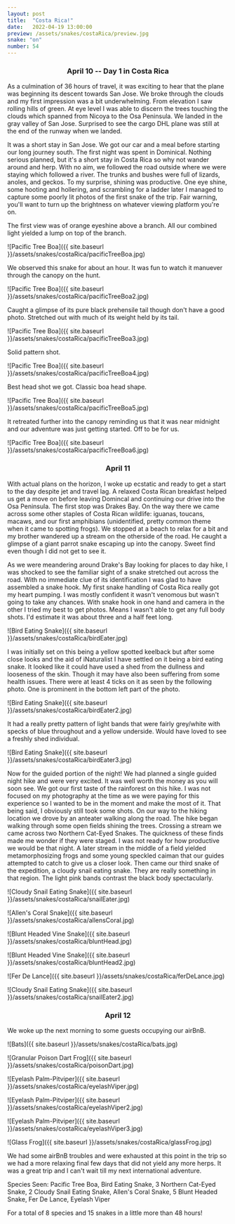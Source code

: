 ```yaml
---
layout: post
title:  "Costa Rica!"
date:   2022-04-19 13:00:00
preview: /assets/snakes/costaRica/preview.jpg
snake: "on"
number: 54
---
```

<div align="center"><h3>April 10 -- Day 1 in Costa Rica</h3></div>

As a culmination of 36 hours of travel, it was exciting to hear that the plane was beginning its descent towards San Jose. We broke through the clouds and my first impression was a bit underwhelming. From elevation I saw rolling hills of green. At eye level I was able to discern the trees touching the clouds which spanned from Nicoya to the Osa Peninsula. We landed in the gray valley of San Jose. Surprised to see the cargo DHL plane was still at the end of the runway when we landed. 

It was a short stay in San Jose. We got our car and a meal before starting our long journey south. The first night was spent in Dominical. Nothing serious planned, but it's a short stay in Costa Rica so why not wander around and herp. With no aim, we followed the road outside where we were staying which followed a river. The trunks and bushes were full of lizards, anoles, and geckos. To my surprise, shining was productive. One eye shine, some hooting and hollering, and scrambling for a ladder later I managed to capture some poorly lit photos of the first snake of the trip. Fair warning, you'll want to turn up the brightness on whatever viewing platform you're on.

The first view was of orange eyeshine above a branch. All our combined light yielded a lump on top of the branch.

![Pacific Tree Boa]({{ site.baseurl }}/assets/snakes/costaRica/pacificTreeBoa.jpg)

We observed this snake for about an hour. It was fun to watch it manuever through the canopy on the hunt.

![Pacific Tree Boa]({{ site.baseurl }}/assets/snakes/costaRica/pacificTreeBoa2.jpg)

Caught a glimpse of its pure black prehensile tail though don't have a good photo. Stretched out with much of its weight held by its tail.

![Pacific Tree Boa]({{ site.baseurl }}/assets/snakes/costaRica/pacificTreeBoa3.jpg)

Solid pattern shot.

![Pacific Tree Boa]({{ site.baseurl }}/assets/snakes/costaRica/pacificTreeBoa4.jpg)

Best head shot we got. Classic boa head shape.

![Pacific Tree Boa]({{ site.baseurl }}/assets/snakes/costaRica/pacificTreeBoa5.jpg)

It retreated further into the canopy reminding us that it was near midnight and our adventure was just getting started. Off to be for us. 

![Pacific Tree Boa]({{ site.baseurl }}/assets/snakes/costaRica/pacificTreeBoa6.jpg)


<div align="center"><h3>April 11</h3></div>

With actual plans on the horizon, I woke up ecstatic and ready to get a start to the day despite jet and travel lag. A relaxed Costa Rican breakfast helped us get a move on before leaving Domincal and continuing our drive into the Osa Peninsula. The first stop was Drakes Bay. On the way there we came across some other staples of Costa Rican wildlife: iguanas, toucans, macaws, and our first amphibians (unidentified, pretty common theme when it came to spotting frogs). We stopped at a beach to relax for a bit and my brother wandered up a stream on the otherside of the road. He caught a glimpse of a giant parrot snake escaping up into the canopy. Sweet find even though I did not get to see it. 

As we were meandering around Drake's Bay looking for places to day hike, I was shocked to see the familiar sight of a snake stretched out across the road. With no immediate clue of its identification I was glad to have assembled a snake hook. My first snake handling of Costa Rica really got my heart pumping. I was mostly confident it wasn't venomous but wasn't going to take any chances. With snake hook in one hand and camera in the other I tried my best to get photos. Means I wasn't able to get any full body shots. I'd estimate it was about three and a half feet long.

![Bird Eating Snake]({{ site.baseurl }}/assets/snakes/costaRica/birdEater.jpg)

I was initially set on this being a yellow spotted keelback but after some close looks and the aid of iNaturalist I have settled on it being a bird eating snake. It looked like it could have used a shed from the dullness and looseness of the skin. Though it may have also been suffering from some health issues. There were at least 4 ticks on it as seen by the following photo. One is prominent in the bottom left part of the photo. 

![Bird Eating Snake]({{ site.baseurl }}/assets/snakes/costaRica/birdEater2.jpg)

It had a really pretty pattern of light bands that were fairly grey/white with specks of blue throughout and a yellow underside. Would have loved to see a freshly shed individual.

![Bird Eating Snake]({{ site.baseurl }}/assets/snakes/costaRica/birdEater3.jpg)

Now for the guided portion of the night! We had planned a single guided night hike and were very excited. It was well worth the money as you will soon see. We got our first taste of the rainforest on this hike. I was not focused on my photography at the time as we were paying for this experience so I wanted to be in the moment and make the most of it. That being said, I obviously still took some shots. On our way to the hiking location we drove by an anteater walking along the road. The hike began walking through some open fields shining the trees. Crossing a stream we came across two Northern Cat-Eyed Snakes. The quickness of these finds made me wonder if they were staged. I was not ready for how productive we would be that night. A later stream in the middle of a field yielded metamorphosizing frogs and some young speckled caiman that our guides attempted to catch to give us a closer look. Then came our third snake of the expedition, a cloudy snail eating snake. They are really something in that region. The light pink bands contrast the black body spectacularly. 

![Cloudy Snail Eating Snake]({{ site.baseurl }}/assets/snakes/costaRica/snailEater.jpg)

![Allen's Coral Snake]({{ site.baseurl }}/assets/snakes/costaRica/allensCoral.jpg)

![Blunt Headed Vine Snake]({{ site.baseurl }}/assets/snakes/costaRica/bluntHead.jpg)

![Blunt Headed Vine Snake]({{ site.baseurl }}/assets/snakes/costaRica/bluntHead2.jpg)

![Fer De Lance]({{ site.baseurl }}/assets/snakes/costaRica/ferDeLance.jpg)

![Cloudy Snail Eating Snake]({{ site.baseurl }}/assets/snakes/costaRica/snailEater2.jpg)

<div align="center"><h3>April 12</h3></div>

We woke up the next morning to some guests occupying our airBnB. 

![Bats]({{ site.baseurl }}/assets/snakes/costaRica/bats.jpg)

![Granular Poison Dart Frog]({{ site.baseurl }}/assets/snakes/costaRica/poisonDart.jpg)

![Eyelash Palm-Pitviper]({{ site.baseurl }}/assets/snakes/costaRica/eyelashViper.jpg)

![Eyelash Palm-Pitviper]({{ site.baseurl }}/assets/snakes/costaRica/eyelashViper2.jpg)

![Eyelash Palm-Pitviper]({{ site.baseurl }}/assets/snakes/costaRica/eyelashViper3.jpg)

![Glass Frog]({{ site.baseurl }}/assets/snakes/costaRica/glassFrog.jpg)

We had some airBnB troubles and were exhausted at this point in the trip so we had a more relaxing final few days that did not yield any more herps. It was a great trip and I can't wait till my next international adventure.

Species Seen: Pacific Tree Boa, Bird Eating Snake, 3 Northern Cat-Eyed Snake, 2 Cloudy Snail Eating Snake, Allen's Coral Snake, 5 Blunt Headed Snake, Fer De Lance, Eyelash Viper

For a total of 8 species and 15 snakes in a little more than 48 hours!